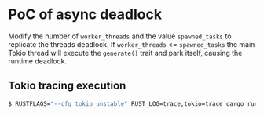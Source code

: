 # PoC of async deadlock

Modify the number of `worker_threads` and the value `spawned_tasks` to replicate the threads deadlock. If `worker_threads` <= `spawned_tasks` the main Tokio thread will execute the `generate()` trait and park itself, causing the runtime deadlock.


## Tokio tracing execution

```sh
$ RUSTFLAGS="--cfg tokio_unstable" RUST_LOG=trace,tokio=trace cargo run
```
